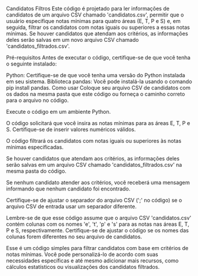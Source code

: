 Candidatos Filtros
Este código é projetado para ler informações de candidatos de um arquivo CSV chamado 'candidatos.csv', permitir que o usuário especifique notas mínimas para quatro áreas (E, T, P e S) e, em seguida, filtrar os candidatos com notas iguais ou superiores a essas notas mínimas. Se houver candidatos que atendam aos critérios, as informações deles serão salvas em um novo arquivo CSV chamado 'candidatos_filtrados.csv'.

Pré-requisitos
Antes de executar o código, certifique-se de que você tenha o seguinte instalado:

Python: Certifique-se de que você tenha uma versão do Python instalada em seu sistema.
Biblioteca pandas: Você pode instalá-la usando o comando pip install pandas.
Como usar
Coloque seu arquivo CSV de candidatos com os dados na mesma pasta que este código ou forneça o caminho correto para o arquivo no código.

Execute o código em um ambiente Python.

O código solicitará que você insira as notas mínimas para as áreas E, T, P e S. Certifique-se de inserir valores numéricos válidos.

O código filtrará os candidatos com notas iguais ou superiores às notas mínimas especificadas.

Se houver candidatos que atendam aos critérios, as informações deles serão salvas em um arquivo CSV chamado 'candidatos_filtrados.csv' na mesma pasta do código.

Se nenhum candidato atender aos critérios, você receberá uma mensagem informando que nenhum candidato foi encontrado.

Certifique-se de ajustar o separador do arquivo CSV (';' no código) se o arquivo CSV de entrada usar um separador diferente.

Lembre-se de que esse código assume que o arquivo CSV 'candidatos.csv' contém colunas com os nomes 'e', 't', 'p' e 's' para as notas nas áreas E, T, P e S, respectivamente. Certifique-se de ajustar o código se os nomes das colunas forem diferentes no seu arquivo de candidatos.

Esse é um código simples para filtrar candidatos com base em critérios de notas mínimas. Você pode personalizá-lo de acordo com suas necessidades específicas e até mesmo adicionar mais recursos, como cálculos estatísticos ou visualizações dos candidatos filtrados.




